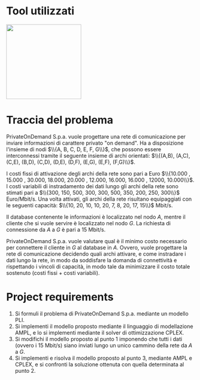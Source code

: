 # Tool utilizzati
<a href="https://ampl.com/">
  <img src="https://mlyau5vyqpxz.i.optimole.com/w:430/h:106/q:mauto/f:avif/https://ampl.com/wp-content/uploads/2020/12/logo-inline-web-v4.png" width="200">
</a>

# Traccia del problema

PrivateOnDemand S.p.a. vuole progettare una rete di comunicazione per inviare informazioni di carattere privato "on demand". Ha a disposizione l'insieme di nodi  $\\{A, B, C, D, E, F, G\\}$, che possono essere interconnessi tramite il seguente insieme di archi orientati:  $\\{(A,B), (A,C), (C,E), (B,D), (C,D), (D,E), (D,F), (E,G), (E,F), (F,G)\\}$.

I costi fissi di attivazione degli archi della rete sono pari a Euro $\\{10.000 , 15.000 , 30.000, 18.000, 20.000 , 12.000, 16.000, 16.000 , 12000, 10.000\\}$. I costi variabili di instradamento dei dati lungo gli archi della rete sono stimati pari a   $\\{300, 150, 500, 300, 300, 500, 350, 200, 250, 300\\}$ Euro/Mbit/s. Una volta attivati, gli archi della rete risultano equipaggiati con le seguenti capacità: $\\{10, 20, 10, 10, 20, 7, 8, 20, 17, 15\\}$ Mbit/s. 

Il database contenente le informazioni è localizzato nel nodo $A$, mentre il cliente che si vuole servire è localizzato nel nodo $G$. La richiesta di connessione da $A$ a $G$ è pari a 15 Mbit/s.

PrivateOnDemand S.p.a. vuole valutare qual è il minimo costo necessario per connettere il cliente in $G$ al database in $A$. Ovvero, vuole progettare la rete di comunicazione decidendo quali archi attivare, e come instradare i dati lungo la rete, in modo da soddisfare la domanda di connettività e rispettando i vincoli di capacità, in modo tale da minimizzare il costo totale sostenuto (costi fissi + costi variabili).

# Project requirements

1. Si formuli il problema di PrivateOnDemand S.p.a. mediante un modello PLI.												
2. Si implementi il modello proposto mediante il linguaggio di modellazione AMPL, e lo si implementi mediante il solver di ottimizzazione CPLEX.
3. Si modifichi il modello proposto al punto 1 imponendo che tutti i dati (ovvero i 15 Mbit/s) siano inviati lungo un unico cammino della rete da $A$ a $G$.	
4. Si implementi e risolva il modello proposto al punto 3, mediante AMPL e CPLEX, e si confronti la soluzione ottenuta con quella determinata al punto 2.	

